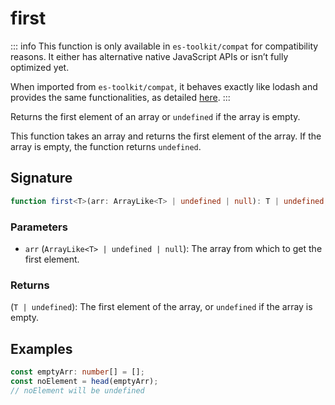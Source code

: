 # first

::: info
This function is only available in `es-toolkit/compat` for compatibility reasons. It either has alternative native JavaScript APIs or isn’t fully optimized yet.

When imported from `es-toolkit/compat`, it behaves exactly like lodash and provides the same functionalities, as detailed [here](../../../compatibility.md).
:::

Returns the first element of an array or `undefined` if the array is empty.

This function takes an array and returns the first element of the array.
If the array is empty, the function returns `undefined`.

## Signature

```typescript
function first<T>(arr: ArrayLike<T> | undefined | null): T | undefined;
```

### Parameters

- `arr` (`ArrayLike<T> | undefined | null`): The array from which to get the first element.

### Returns

(`T | undefined`): The first element of the array, or `undefined` if the array is empty.

## Examples

```typescript
const emptyArr: number[] = [];
const noElement = head(emptyArr);
// noElement will be undefined
```
